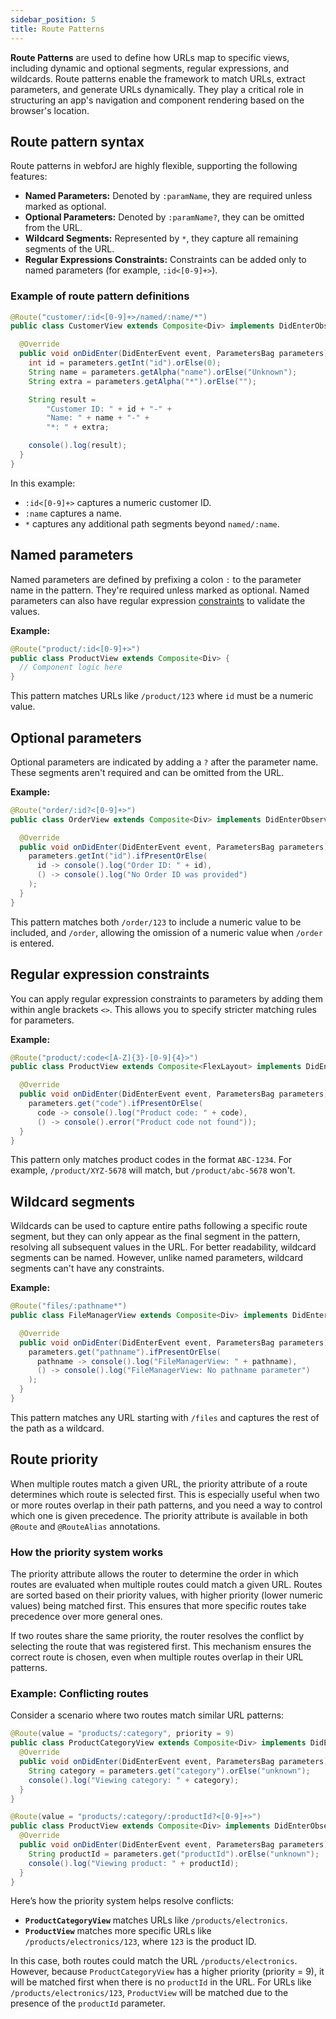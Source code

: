 ```yaml
---
sidebar_position: 5
title: Route Patterns
---
```


**Route Patterns** are used to define how URLs map to specific views, including dynamic and optional segments, regular expressions, and wildcards. Route patterns enable the framework to match URLs, extract parameters, and generate URLs dynamically. They play a critical role in structuring an app's navigation and component rendering based on the browser's location.

## Route pattern syntax

Route patterns in webforJ are highly flexible, supporting the following features:

- **Named Parameters:** Denoted by `:paramName`, they are required unless marked as optional.
- **Optional Parameters:** Denoted by `:paramName?`, they can be omitted from the URL.
- **Wildcard Segments:** Represented by `*`, they capture all remaining segments of the URL.
- **Regular Expressions Constraints:** Constraints can be added only to named parameters (for example, `:id<[0-9]+>`).

### Example of route pattern definitions

```java
@Route("customer/:id<[0-9]+>/named/:name/*")
public class CustomerView extends Composite<Div> implements DidEnterObserver {

  @Override
  public void onDidEnter(DidEnterEvent event, ParametersBag parameters) {
    int id = parameters.getInt("id").orElse(0);
    String name = parameters.getAlpha("name").orElse("Unknown");
    String extra = parameters.getAlpha("*").orElse("");

    String result =
        "Customer ID: " + id + "-" +
        "Name: " + name + "-" +
        "*: " + extra;

    console().log(result);
  }
}
```

In this example:

- `:id<[0-9]+>` captures a numeric customer ID.
- `:name` captures a name.
- `*` captures any additional path segments beyond `named/:name`.

## Named parameters

Named parameters are defined by prefixing a colon `:` to the parameter name in the pattern. They're required unless marked as optional. Named parameters can also have regular expression [constraints](#regular-expression-constraints) to validate the values.

**Example:**

```java
@Route("product/:id<[0-9]+>")
public class ProductView extends Composite<Div> {
  // Component logic here
}
```

This pattern matches URLs like `/product/123` where `id` must be a numeric value.

## Optional parameters

Optional parameters are indicated by adding a `?` after the parameter name. These segments aren't required and can be omitted from the URL.

**Example:**

```java
@Route("order/:id?<[0-9]+>")
public class OrderView extends Composite<Div> implements DidEnterObserver {

  @Override
  public void onDidEnter(DidEnterEvent event, ParametersBag parameters) {
    parameters.getInt("id").ifPresentOrElse(
      id -> console().log("Order ID: " + id),
      () -> console().log("No Order ID was provided")
    );
  }
}
```

This pattern matches both `/order/123` to include a numeric value to be included, and `/order`, allowing the omission of a numeric value when `/order` is entered.

## Regular expression constraints

You can apply regular expression constraints to parameters by adding them within angle brackets `<>`. This allows you to specify stricter matching rules for parameters.

**Example:**

```java
@Route("product/:code<[A-Z]{3}-[0-9]{4}>")
public class ProductView extends Composite<FlexLayout> implements DidEnterObserver {

  @Override
  public void onDidEnter(DidEnterEvent event, ParametersBag parameters) {
    parameters.get("code").ifPresentOrElse(
      code -> console().log("Product code: " + code),
      () -> console().error("Product code not found"));
  }
}
```

This pattern only matches product codes in the format `ABC-1234`. For example, `/product/XYZ-5678` will match, but `/product/abc-5678` won't.

## Wildcard segments

Wildcards can be used to capture entire paths following a specific route segment, but they can only appear as the final segment in the pattern, resolving all subsequent values in the URL. For better readability, wildcard segments can be named. However, unlike named parameters, wildcard segments can't have any constraints.

**Example:**

```java
@Route("files/:pathname*")
public class FileManagerView extends Composite<Div> implements DidEnterObserver {

  @Override
  public void onDidEnter(DidEnterEvent event, ParametersBag parameters) {
    parameters.get("pathname").ifPresentOrElse(
      pathname -> console().log("FileManagerView: " + pathname),
      () -> console().log("FileManagerView: No pathname parameter")
    );
  }
}
```

This pattern matches any URL starting with `/files` and captures the rest of the path as a wildcard.

## Route priority

When multiple routes match a given URL, the priority attribute of a route determines which route is selected first. This is especially useful when two or more routes overlap in their path patterns, and you need a way to control which one is given precedence. The priority attribute is available in both `@Route` and `@RouteAlias` annotations.

### How the priority system works

The priority attribute allows the router to determine the order in which routes are evaluated when multiple routes could match a given URL. Routes are sorted based on their priority values, with higher priority (lower numeric values) being matched first. This ensures that more specific routes take precedence over more general ones.

If two routes share the same priority, the router resolves the conflict by selecting the route that was registered first. This mechanism ensures the correct route is chosen, even when multiple routes overlap in their URL patterns.

### Example: Conflicting routes

Consider a scenario where two routes match similar URL patterns:

```java
@Route(value = "products/:category", priority = 9)
public class ProductCategoryView extends Composite<Div> implements DidEnterObserver {
  @Override
  public void onDidEnter(DidEnterEvent event, ParametersBag parameters) {
    String category = parameters.get("category").orElse("unknown");
    console().log("Viewing category: " + category);
  }
}

@Route(value = "products/:category/:productId?<[0-9]+>")
public class ProductView extends Composite<Div> implements DidEnterObserver {
  @Override
  public void onDidEnter(DidEnterEvent event, ParametersBag parameters) {
    String productId = parameters.get("productId").orElse("unknown");
    console().log("Viewing product: " + productId);
  }
}
```

Here’s how the priority system helps resolve conflicts:

- **`ProductCategoryView`** matches URLs like `/products/electronics`.
- **`ProductView`** matches more specific URLs like `/products/electronics/123`, where `123` is the product ID.

In this case, both routes could match the URL `/products/electronics`. However, because `ProductCategoryView` has a higher priority (priority = 9), it will be matched first when there is no `productId` in the URL. For URLs like `/products/electronics/123`, `ProductView` will be matched due to the presence of the `productId` parameter.